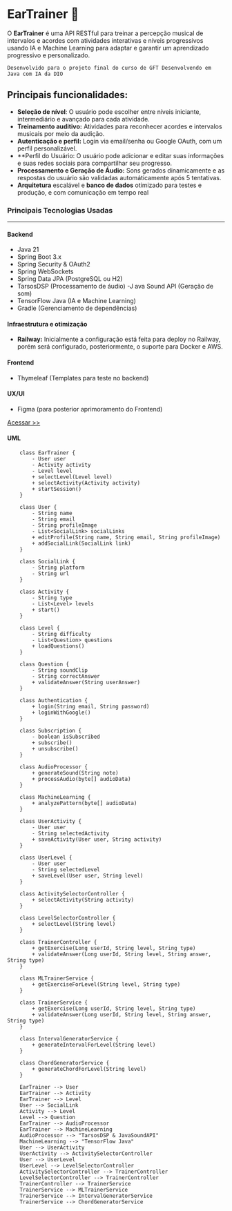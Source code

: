 # EarTrainer 🎵
O **EarTrainer** é uma API RESTful para treinar a percepção musical de intervalos e acordes com atividades interativas e níveis progressivos usando IA e Machine Learning para adaptar e garantir um aprendizado progressivo e personalizado.

`Desenvolvido para o projeto final do curso de GFT Desenvolvendo em Java com IA da DIO`

## Principais funcionalidades:
- **Seleção de nível**: O usuário pode escolher entre níveis iniciante, intermediário e avançado para cada atividade.
- **Treinamento auditivo:** Atividades para reconhecer acordes e intervalos musicais por meio da audição.
- **Autenticação e perfil:** Login via email/senha ou Google OAuth, com um perfil personalizável.
- **Perfil do Usuário: O usuário pode adicionar e editar suas informações e suas redes sociais para compartilhar seu progresso.
- **Processamento e Geração de Áudio:** Sons gerados dinamicamente e as respostas do usuário são validadas automáticamente após 5 tentativas.
- **Arquitetura** escalável e **banco de dados** otimizado para testes e produção, e com comunicação em tempo real



### Principais Tecnologias Usadas
---

#### Backend

- Java 21
- Spring Boot 3.x
- Spring Security & OAuth2
- Spring WebSockets
- Spring Data JPA (PostgreSQL ou H2)
- TarsosDSP (Processamento de áudio)
-J ava Sound API (Geração de som)
- TensorFlow Java (IA e Machine Learning)
- Gradle (Gerenciamento de dependências)

#### Infraestrutura e otimização

- **Railway:** Inicialmente a configuração está feita para deploy no Railway, porém será configurado, posteriormente, o suporte para Docker e AWS.


#### Frontend

- Thymeleaf (Templates para teste no backend)


#### UX/UI 

- Figma (para posterior aprimoramento do Frontend)

[Acessar >>](https://www.figma.com/design/nWdoJYqm70ZisZ8qdeG17V/EarTrainer?node-id=0-1&t=5aYB5z8hnFgClNc2-1)

#### UML

``` mermaidclassDiagram
    class EarTrainer {
        - User user
        - Activity activity
        - Level level
        + selectLevel(Level level)
        + selectActivity(Activity activity)
        + startSession()
    }

    class User {
        - String name
        - String email
        - String profileImage
        - List<SocialLink> socialLinks
        + editProfile(String name, String email, String profileImage)
        + addSocialLink(SocialLink link)
    }

    class SocialLink {
        - String platform
        - String url
    }

    class Activity {
        - String type 
        - List<Level> levels
        + start()
    }

    class Level {
        - String difficulty 
        - List<Question> questions
        + loadQuestions()
    }

    class Question {
        - String soundClip
        - String correctAnswer
        + validateAnswer(String userAnswer)
    }

    class Authentication {
        + login(String email, String password)
        + loginWithGoogle()
    }

    class Subscription {
        - boolean isSubscribed
        + subscribe()
        + unsubscribe()
    }

    class AudioProcessor {
        + generateSound(String note)
        + processAudio(byte[] audioData)
    }

    class MachineLearning {
        + analyzePattern(byte[] audioData)
    }

    class UserActivity {
        - User user
        - String selectedActivity
        + saveActivity(User user, String activity)
    }

    class UserLevel {
        - User user
        - String selectedLevel
        + saveLevel(User user, String level)
    }

    class ActivitySelectorController {
        + selectActivity(String activity)
    }

    class LevelSelectorController {
        + selectLevel(String level)
    }

    class TrainerController {
        + getExercise(Long userId, String level, String type)
        + validateAnswer(Long userId, String level, String answer, String type)
    }

    class MLTrainerService {
        + getExerciseForLevel(String level, String type)
    }

    class TrainerService {
        + getExercise(Long userId, String level, String type)
        + validateAnswer(Long userId, String level, String answer, String type)
    }

    class IntervalGeneratorService {
        + generateIntervalForLevel(String level)
    }

    class ChordGeneratorService {
        + generateChordForLevel(String level)
    }

    EarTrainer --> User
    EarTrainer --> Activity
    EarTrainer --> Level
    User --> SocialLink
    Activity --> Level
    Level --> Question
    EarTrainer --> AudioProcessor
    EarTrainer --> MachineLearning
    AudioProcessor --> "TarsosDSP & JavaSoundAPI"
    MachineLearning --> "TensorFlow Java"
    User --> UserActivity
    UserActivity --> ActivitySelectorController
    User --> UserLevel
    UserLevel --> LevelSelectorController
    ActivitySelectorController --> TrainerController
    LevelSelectorController --> TrainerController
    TrainerController --> TrainerService
    TrainerService --> MLTrainerService
    TrainerService --> IntervalGeneratorService
    TrainerService --> ChordGeneratorService
```
